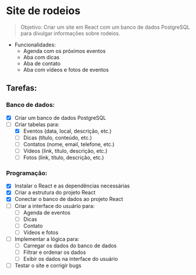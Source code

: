 # Site de rodeios

> Objetivo: Criar um site em React com um banco de dados PostgreSQL para divulgar informações sobre rodeios.

- Funcionalidades:
    - Agenda com os próximos eventos
    - Aba com dicas
    - Aba de contato
    - Aba com vídeos e fotos de eventos

## Tarefas:

### Banco de dados:
- [x] Criar um banco de dados PostgreSQL
- [ ] Criar tabelas para:
    - [x] Eventos (data, local, descrição, etc.)
    - [ ] Dicas (título, conteúdo, etc.)
    - [ ] Contatos (nome, email, telefone, etc.)
    - [ ] Vídeos (link, título, descrição, etc.)
    - [ ] Fotos (link, título, descrição, etc.)

### Programação:

- [x] Instalar o React e as dependências necessárias
- [x] Criar a estrutura do projeto React
- [x] Conectar o banco de dados ao projeto React
- [ ] Criar a interface do usuário para:
    - [ ] Agenda de eventos
    - [ ] Dicas
    - [ ] Contato
    - [ ] Vídeos e fotos
- [ ] Implementar a lógica para:
    - [ ] Carregar os dados do banco de dados
    - [ ] Filtrar e ordenar os dados
    - [ ] Exibir os dados na interface do usuário
- [ ] Testar o site e corrigir bugs
